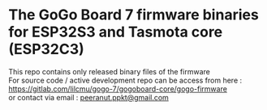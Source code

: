 # The GoGo Board 7 firmware binaries for ESP32S3 and Tasmota core (ESP32C3)

This repo contains only released binary files of the firmware
<br/>For source code / active development repo can be access from here : https://gitlab.com/lilcmu/gogo-7/gogoboard-core/gogo-firmware
<br/>or contact via email : peeranut.ppkt@gmail.com
